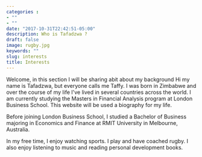 ```yaml
---
categories :
- ""
- ""
date: "2017-10-31T22:42:51-05:00"
description: Who is Tafadzwa ?
draft: false
image: rugby.jpg
keywords: ""
slug: interests
title: Interests
---
```

Welcome, in this section I will be sharing abit about my background
 Hi my name is Tafadzwa, but everyone calls me Taffy. I was born in Zimbabwe and over the course of my life I've lived in several countries across the world. I am currently studying the Masters in Financial Analysis program at London Business School. This website will be used a biography for my life.
 
Before joining London Business School, I studied a Bachelor of Business majoring in Economics and Finance at RMIT University in Melbourne, Australia. 

In my free time, I enjoy watching sports. I play and have coached rugby. I also enjoy listening to music and reading personal development books.
 